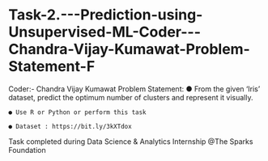 # Task-2.---Prediction-using-Unsupervised-ML-Coder---Chandra-Vijay-Kumawat-Problem-Statement-F
Coder:- Chandra Vijay Kumawat
Problem Statement:
    ● From the given ‘Iris’ dataset, predict the optimum number of clusters and represent it visually.

    ● Use R or Python or perform this task

    ● Dataset : https://bit.ly/3kXTdox
Task completed during Data Science & Analytics Internship @The Sparks Foundation
